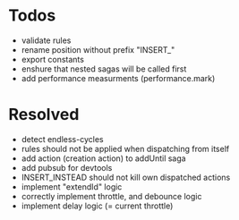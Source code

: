 
# Todos

- validate rules
- rename position without prefix "INSERT_"
- export constants
- enshure that nested sagas will be called first
- add performance measurments (performance.mark)

# Resolved

- detect endless-cycles
- rules should not be applied when dispatching from itself
- add action (creation action) to addUntil saga
- add pubsub for devtools
- INSERT_INSTEAD should not kill own dispatched actions
- implement "extendId" logic
- correctly implement throttle, and debounce logic
- implement delay logic (= current throttle)
